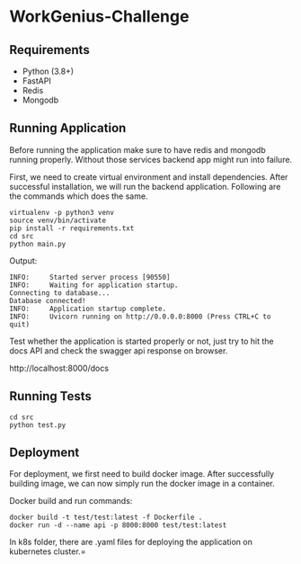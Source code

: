 # WorkGenius-Challenge

## Requirements

- Python (3.8+)
- FastAPI 
- Redis 
- Mongodb

## Running Application

Before running the application make sure to have redis and mongodb running properly.
Without those services backend app might run into failure.

First, we need to create virtual environment and install dependencies.
After successful installation, we will run the backend application.
Following are the commands which does the same.

```commandline
virtualenv -p python3 venv
source venv/bin/activate
pip install -r requirements.txt
cd src
python main.py
```

Output:

```commandline
INFO:     Started server process [90550]
INFO:     Waiting for application startup.
Connecting to database...
Database connected!
INFO:     Application startup complete.
INFO:     Uvicorn running on http://0.0.0.0:8000 (Press CTRL+C to quit)
```

Test whether the application is started properly or not, just try to hit the docs API and check the
swagger api response on browser.

http://localhost:8000/docs

## Running Tests

```commandline
cd src
python test.py
```

## Deployment

For deployment, we first need to build docker image. After successfully building image,
we can now simply run the docker image in a container.

Docker build and run commands:

```commandline
docker build -t test/test:latest -f Dockerfile .
docker run -d --name api -p 8000:8000 test/test:latest
```

In k8s folder, there are .yaml files for deploying the application on kubernetes cluster.=